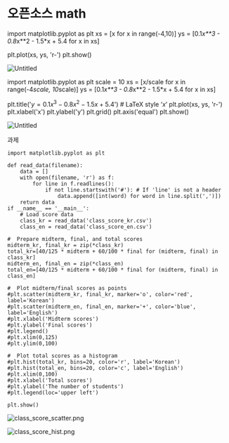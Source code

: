 # 오픈소스 math

import matplotlib.pyplot as plt
xs = [x for x in range(-4,10)]
ys = [0.1*x**3 - 0.8*x**2 - 1.5*x + 5.4 for x in xs]

plt.plot(xs, ys, 'r-')
plt.show()

![Untitled](%E1%84%8B%E1%85%A9%E1%84%91%E1%85%B3%E1%86%AB%E1%84%89%E1%85%A9%E1%84%89%E1%85%B3%20math%20ce14ef727c094ead8703a57ba7ffa471/Untitled.png)

import matplotlib.pyplot as plt
scale = 10
xs = [x/scale for x in range(-4*scale, 10*scale)]
ys = [0.1*x**3 - 0.8*x**2 - 1.5*x + 5.4 for x in xs]

plt.title('$y = 0.1x^3 - 0.8x^2 - 1.5x + 5.4$') # LaTeX style ‘$x$’ 
plt.plot(xs, ys, 'r-')
plt.xlabel('x')
plt.ylabel('y')
plt.grid()
plt.axis('equal')
plt.show()

![Untitled](%E1%84%8B%E1%85%A9%E1%84%91%E1%85%B3%E1%86%AB%E1%84%89%E1%85%A9%E1%84%89%E1%85%B3%20math%20ce14ef727c094ead8703a57ba7ffa471/Untitled%201.png)

과제

```
import matplotlib.pyplot as plt

def read_data(filename):
    data = []
    with open(filename, 'r') as f:
        for line in f.readlines():
            if not line.startswith('#'): # If 'line' is not a header
                data.append([int(word) for word in line.split(',')])
    return data
if __name__ == '__main__':
    # Load score data
    class_kr = read_data('class_score_kr.csv')
    class_en = read_data('class_score_en.csv')

#  Prepare midterm, final, and total scores
midterm_kr, final_kr = zip(*class_kr)
total_kr=[40/125 * midterm + 60/100 * final for (midterm, final) in class_kr]
midterm_en, final_en = zip(*class_en)
total_en=[40/125 * midterm + 60/100 * final for (midterm, final) in class_en]

#  Plot midterm/final scores as points
#plt.scatter(midterm_kr, final_kr, marker='o', color='red', label='Korean')
#plt.scatter(midterm_en, final_en, marker='+', color='blue', label='English')
#plt.xlabel('Midterm scores')
#plt.ylabel('Final scores')
#plt.legend()
#plt.xlim(0,125)
#plt.ylim(0,100)

#  Plot total scores as a histogram
#plt.hist(total_kr, bins=20, color='r', label='Korean')
#plt.hist(total_en, bins=20, color='c', label='English')
#plt.xlim(0,100)
#plt.xlabel('Total scores')
#plt.ylabel('The number of students')
#plt.legend(loc='upper left')

plt.show()

```

![class_score_scatter.png](%E1%84%8B%E1%85%A9%E1%84%91%E1%85%B3%E1%86%AB%E1%84%89%E1%85%A9%E1%84%89%E1%85%B3%20math%20ce14ef727c094ead8703a57ba7ffa471/class_score_scatter.png)

![class_score_hist.png](%E1%84%8B%E1%85%A9%E1%84%91%E1%85%B3%E1%86%AB%E1%84%89%E1%85%A9%E1%84%89%E1%85%B3%20math%20ce14ef727c094ead8703a57ba7ffa471/class_score_hist.png)
